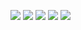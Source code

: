 ![](http://github-profile-summary-cards.vercel.app/api/cards/profile-details?username=by-Egorov&theme=nord_bright)
![](http://github-profile-summary-cards.vercel.app/api/cards/repos-per-language?username=by-Egorov&theme=nord_bright)
![](http://github-profile-summary-cards.vercel.app/api/cards/most-commit-language?username=by-Egorov&theme=nord_bright)
![](http://github-profile-summary-cards.vercel.app/api/cards/stats?username=by-Egorov&theme=nord_bright)
![](http://github-profile-summary-cards.vercel.app/api/cards/productive-time?username=by-Egorov&theme=nord_bright&utcOffset=8)
<!--START_SECTION:waka-->
<!--END_SECTION:waka-->
